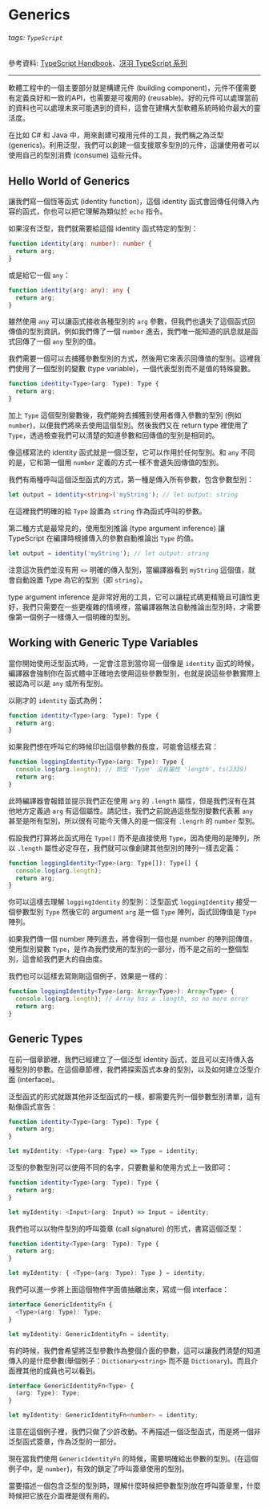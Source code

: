 # Generics

###### tags: `TypeScript`

參考資料: [TypeScript Handbook](https://www.typescriptlang.org/docs/handbook/intro.html)、[冴羽 TypeScript 系列](https://ts.yayujs.com/)

---

軟體工程中的一個主要部分就是構建元件 (building component)，元件不僅需要有定義良好和一致的API，也需要是可複用的 (reusable)。好的元件可以處理當前的資料也可以處理未來可能遇到的資料，這會在建構大型軟體系統時給你最大的靈活度。

在比如 C# 和 Java 中，用來創建可複用元件的工具，我們稱之為泛型 (generics)。利用泛型，我們可以創建一個支援眾多型別的元件，這讓使用者可以使用自己的型別消費 (consume) 這些元件。

## Hello World of Generics

讓我們寫一個恆等函式 (identity function)，這個 identity 函式會回傳任何傳入內容的函式，你也可以把它理解為類似於 `echo` 指令。

如果沒有泛型，我們就需要給這個 identity 函式特定的型別：

```ts
function identity(arg: number): number {
  return arg;
}
```

或是給它一個 `any`：

```ts
function identity(arg: any): any {
  return arg;
}
```

雖然使用 `any` 可以讓函式接收各種型別的 `arg` 參數，但我們也遺失了這個函式回傳值的型別資訊，例如我們傳了一個 `number` 進去，我們唯一能知道的訊息就是函式回傳了一個 `any` 型別的值。

我們需要一個可以去捕獲參數型別的方式，然後用它來表示回傳值的型別。這裡我們使用了一個型別的變數 (type variable)，一個代表型別而不是值的特殊變數。

```ts
function identity<Type>(arg: Type): Type {
  return arg;
}
```

加上 `Type` 這個型別變數後，我們能夠去捕獲到使用者傳入參數的型別 (例如 `number`)，以便我們將來去使用這個型別。然後我們又在 return type 裡使用了 `Type`，透過檢查我們可以清楚的知道參數和回傳值的型別是相同的。

像這樣寫法的 identity 函式就是一個泛型，它可以作用於任何型別。和 `any` 不同的是，它和第一個用 `number` 定義的方式一樣不會遺失回傳值的型別。

我們有兩種呼叫這個泛型函式的方式，第一種是傳入所有參數，包含參數型別：

```ts
let output = identity<string>('myString'); // let output: string
```

在這裡我們明確的給 `Type` 設置為 `string` 作為函式呼叫的參數。

第二種方式是最常見的，使用型別推論 (type argument inference) 讓 TypeScript 在編譯時根據傳入的參數自動推論出 `Type` 的值。

```ts
let output = identity('myString'); // let output: string
```

注意這次我們並沒有用 `<>` 明確的傳入型別，當編譯器看到 `myString` 這個值，就會自動設置 Type 為它的型別（即 `string`）。

type argument inference 是非常好用的工具，它可以讓程式碼更精簡且可讀性更好，我們只需要在一些更複雜的情境裡，當編譯器無法自動推論出型別時，才需要像第一個例子一樣傳入一個明確的型別。

## Working with Generic Type Variables

當你開始使用泛型函式時，一定會注意到當你寫一個像是 `identity` 函式的時候，編譯器會強制你在函式體中正確地去使用這些參數型別，也就是說這些參數實際上被認為可以是 `any` 或所有型別。

以剛才的 `identity` 函式為例：

```ts
function identity<Type>(arg: Type): Type {
  return arg;
}
```

如果我們想在呼叫它的時候印出這個參數的長度，可能會這樣去寫：

```ts
function loggingIdentity<Type>(arg: Type): Type {
  console.log(arg.length); // 類型 'Type' 沒有屬性 'length'。ts(2339)
  return arg;
}
```

此時編譯器會報錯並提示我們正在使用 `arg` 的 `.length` 屬性，但是我們沒有在其他地方定義過 `arg` 有這個屬性。請記住，我們之前說過這些型別變數代表著 `any` 甚至是所有型別，所以很有可能今天傳入的是一個沒有 `.lengrh` 的 `number` 型別。

假設我們打算將此函式用在 `Type[]` 而不是直接使用 `Type`，因為使用的是陣列，所以 `.length` 屬性必定存在，我們就可以像創建其他型別的陣列一樣去定義：

```ts
function loggingIdentity<Type>(arg: Type[]): Type[] {
  console.log(arg.length);
  return arg;
}
```

你可以這樣去理解 `loggingIdentity` 的型別：泛型函式 `loggingIdentity` 接受一個參數型別 `Type` 然後它的 argument `arg` 是一個 `Type` 陣列，函式回傳值是 `Type` 陣列。

如果我們傳一個 number 陣列進去，將會得到一個也是 number 的陣列回傳值，使用型別變數 `Type`，是作為我們使用的型別的一部分，而不是之前的一整個型別，這會給我們更大的自由度。

我們也可以這樣去寫剛剛這個例子，效果是一樣的：

```ts
function loggingIdentity<Type>(arg: Array<Type>): Array<Type> {
  console.log(arg.length); // Array has a .length, so no more error
  return arg;
}
```

## Generic Types

在前一個章節裡，我們已經建立了一個泛型 identity 函式，並且可以支持傳入各種型別的參數。在這個章節裡，我們將探索函式本身的型別，以及如何建立泛型介面 (interface)。

泛型函式的形式就跟其他非泛型函式的一樣，都需要先列一個參數型別清單，這有點像函式宣告：

```ts
function identity<Type>(arg: Type): Type {
  return arg;
}

let myIdentity: <Type>(arg: Type) => Type = identity;
```

泛型的參數型別可以使用不同的名字，只要數量和使用方式上一致即可：

```ts
function identity<Type>(arg: Type): Type {
  return arg;
}

let myIdentity: <Input>(arg: Input) => Input = identity;
```

我們也可以以物件型別的呼叫簽章 (call signature) 的形式，書寫這個泛型：

```ts
function identity<Type>(arg: Type): Type {
  return arg;
}

let myIdentity: { <Type>(arg: Type): Type } = identity;
```

我們可以進一步將上面這個物件字面值抽離出來，寫成一個 interface：

```ts
interface GenericIdentityFn {
  <Type>(arg: Type): Type;
}

let myIdentity: GenericIdentityFn = identity;
```

有的時候，我們會希望將泛型參數作為整個介面的參數，這可以讓我們清楚的知道傳入的是什麼參數(舉個例子：`Dictionary<string>` 而不是 `Dictionary`)。而且介面裡其他的成員也可以看到。

```ts
interface GenericIdentityFn<Type> {
  (arg: Type): Type;
}

let myIdentity: GenericIdentityFn<number> = identity;
```

注意在這個例子裡，我們只做了少許改動。不再描述一個泛型函式，而是將一個非泛型函式簽章，作為泛型的一部分。

現在當我們使用 `GenericIdentityFn` 的時候，需要明確給出參數的型別。(在這個例子中，是 `number`)，有效的鎖定了呼叫簽章使用的型別。

當要描述一個包含泛型的型別時，理解什麼時候把參數型別放在呼叫簽章里，什麼時候把它放在介面裡是很有用的。
